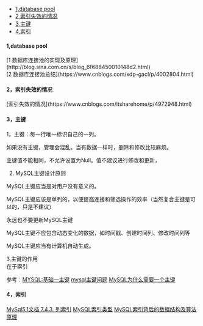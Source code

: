 * [1,database pool](#1)  
* [2,索引失效的情况](#2)  
* [3,主键](#3)  
* [4,索引](#4)   
<h4 id = "1">1,database pool</h4>
[1 数据库连接池的实现及原理](http://blog.sina.com.cn/s/blog_6f688450010148d2.html)  <br>
[2 数据库连接池总结](https://www.cnblogs.com/xdp-gacl/p/4002804.html)  <br>

<h4 id = "2">2，索引失效的情况</h4>
[索引失效的情况](https://www.cnblogs.com/itsharehome/p/4972948.html) <br>

<h4 id = "3">3，主键</h4>
1，主键：每一行唯一标识自己的一列。  

  如果没有主键，管理会混乱。当有数据一样时，删除和修改比较麻烦。
  
  主键值不能相同，不允许设置为Null。值不建议进行修改和更新，
  
2. MySQL主键设计原则

MySQL主键应当是对用户没有意义的。

MySQL主键应该是单列的，以便提高连接和筛选操作的效率（当然复合主键是可以的，只是不建议）

永远也不要更新MySQL主键

MySQL主键不应包含动态变化的数据，如时间戳、创建时间列、修改时间列等

MySQL主键应当有计算机自动生成。

3,主键的作用  
  在于索引

参考：[MYSQL:基础—主键](https://www.cnblogs.com/MrSaver/p/6337439.html) [mysql主键问题](https://www.cnblogs.com/xuxinstyle/p/9800641.html) [MySQL为什么需要一个主键](https://www.jianshu.com/p/33b7b6e0a396)  

<h4 id = "4">4，索引</h4>

[MySql5.1文档 7.4.3. 列索引](http://www.mysqlab.net/docs/view/refman-5.1-zh/chapter/optimization.html#indexes)
[MySQL索引类型](https://www.cnblogs.com/luyucheng/p/6289714.html)
[MySQL索引背后的数据结构及算法原理](http://blog.codinglabs.org/articles/theory-of-mysql-index.html)

